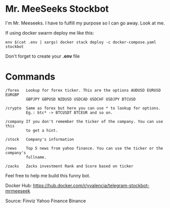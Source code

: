 # Mr. MeeSeeks Stockbot

I'm Mr. Meeseeks. I have to fulfill my purpose so I can go away. Look at me.

If using docker swarm deploy me like this:
```
env $(cat .env | xargs) docker stack deploy -c docker-compose.yaml stockbot
```
Don't forget to create your **.env** file

# Commands

```
/forex   Lookup for forex ticker. This are the options AUDUSD EURUSD EURGBP
         GBPJPY GBPUSD NZDUSD USDCAD USDCHF USDJPY BTCUSD

/crypto  Same as forex but here you can use * to lookup for options. 
         Eg.: btc* -> BTCUSDT BTCEUR and so on.

/company If you don't remember the ticker of the company. You can use this
         to get a hint.

/stock   Company's information

/news    Top 5 news from yahoo finance. You can use the ticker or the company's
         fullname.
         
/zacks   Zacks investment Rank and Score based on ticker
```

Feel free to help me build this funny bot.

Docker Hub: https://hub.docker.com/r/yvalencia/telegram-stockbot-mrmeeseek

Source: Finviz Yahoo Finance Binance